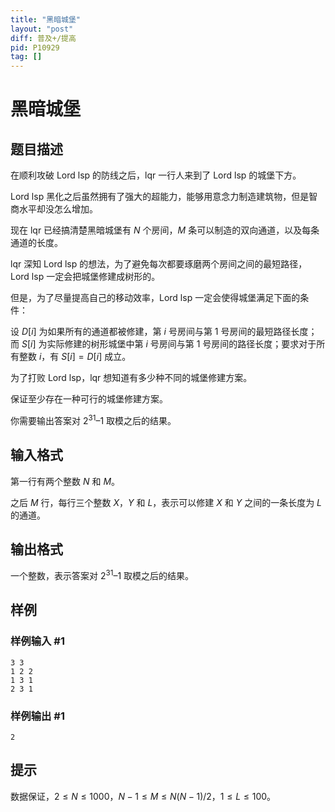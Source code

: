 ```yaml
---
title: "黑暗城堡"
layout: "post"
diff: 普及+/提高
pid: P10929
tag: []
---
```

# 黑暗城堡
## 题目描述

在顺利攻破 Lord lsp 的防线之后，lqr 一行人来到了 Lord lsp 的城堡下方。

Lord lsp 黑化之后虽然拥有了强大的超能力，能够用意念力制造建筑物，但是智商水平却没怎么增加。

现在 lqr 已经搞清楚黑暗城堡有 $N$ 个房间，$M$ 条可以制造的双向通道，以及每条通道的长度。

lqr 深知 Lord lsp 的想法，为了避免每次都要琢磨两个房间之间的最短路径，Lord lsp 一定会把城堡修建成树形的。

但是，为了尽量提高自己的移动效率，Lord lsp 一定会使得城堡满足下面的条件：

设 $D[i]$ 为如果所有的通道都被修建，第 $i$ 号房间与第 $1$ 号房间的最短路径长度；而 $S[i]$ 为实际修建的树形城堡中第 $i$ 号房间与第 $1$ 号房间的路径长度；要求对于所有整数 $i$，有 $S[i]=D[i]$ 成立。

为了打败 Lord lsp，lqr 想知道有多少种不同的城堡修建方案。

保证至少存在一种可行的城堡修建方案。

你需要输出答案对 $2^{31}–1$ 取模之后的结果。
## 输入格式

第一行有两个整数 $N$ 和 $M$。

之后 $M$ 行，每行三个整数 $X，Y$ 和 $L$，表示可以修建 $X$ 和 $Y$ 之间的一条长度为 $L$ 的通道。
## 输出格式

一个整数，表示答案对 $2^{31}–1$ 取模之后的结果。

## 样例

### 样例输入 #1
```
3 3
1 2 2
1 3 1
2 3 1
```
### 样例输出 #1
```
2
```
## 提示

数据保证，$2 \le N \le 1000$，$N-1 \le M \le N(N-1)/2$，$1 \le L \le 100$。

